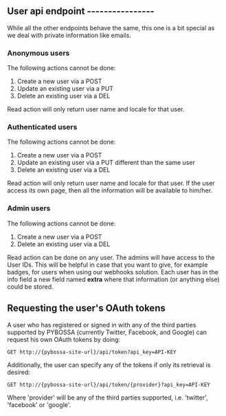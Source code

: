 ## User api endpoint ----------------

While all the other endpoints behave the same, this one is a bit special
as we deal with private information like emails.

### Anonymous users

The following actions cannot be done:

1.  Create a new user via a POST
2.  Update an existing user via a PUT
3.  Delete an existing user via a DEL

Read action will only return user name and locale for that user.

### Authenticated users

The following actions cannot be done:

1.  Create a new user via a POST
2.  Update an existing user via a PUT different than the same user
3.  Delete an existing user via a DEL

Read action will only return user name and locale for that user. If the
user access its own page, then all the information will be available to
him/her.

### Admin users

The following actions cannot be done:

1.  Create a new user via a POST
2.  Delete an existing user via a DEL

Read action can be done on any user. The admins will have access to the
User IDs. This will be helpful in case that you want to give, for
example badges, for users when using our webhooks solution. Each user
has in the info field a new field named **extra** where that information
(or anything else) could be stored.

## Requesting the user's OAuth tokens

A user who has registered or signed in with any of the third parties
supported by PYBOSSA (currently Twitter, Facebook, and Google) can
request his own OAuth tokens by doing:

    GET http://{pybossa-site-url}/api/token?api_key=API-KEY

Additionally, the user can specify any of the tokens if only its
retrieval is desired:

    GET http://{pybossa-site-url}/api/token/{provider}?api_key=API-KEY

Where 'provider' will be any of the third parties supported, i.e.
'twitter', 'facebook' or 'google'.

